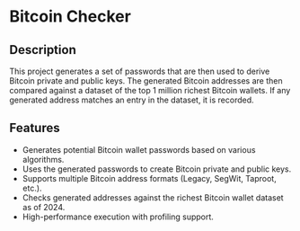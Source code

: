 # Bitcoin Checker

## Description
This project generates a set of passwords that are then used to derive Bitcoin private and public keys. The generated Bitcoin addresses are then compared against a dataset of the top 1 million richest Bitcoin wallets. If any generated address matches an entry in the dataset, it is recorded.

## Features
- Generates potential Bitcoin wallet passwords based on various algorithms.
- Uses the generated passwords to create Bitcoin private and public keys.
- Supports multiple Bitcoin address formats (Legacy, SegWit, Taproot, etc.).
- Checks generated addresses against the richest Bitcoin wallet dataset as of 2024.
- High-performance execution with profiling support.
